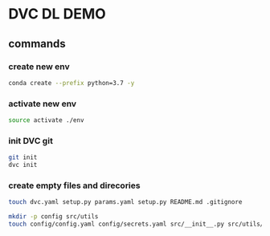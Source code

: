 # DVC DL DEMO

## commands

### create new env
```bash
conda create --prefix python=3.7 -y

```

### activate new env
```bash
source activate ./env
```

### init DVC git
```bash
git init
dvc init
```
### create empty files and direcories
```bash
touch dvc.yaml setup.py params.yaml setup.py README.md .gitignore

mkdir -p config src/utils
touch config/config.yaml config/secrets.yaml src/__init__.py src/utils/__init__.py src/stage_01_load_save.py

```


